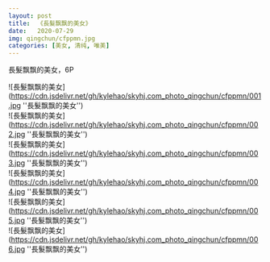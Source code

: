 ```yaml
---
layout: post
title:  《長髮飘飘的美女》
date:   2020-07-29
img: qingchun/cfppmn.jpg
categories: [美女, 清纯, 唯美]
---
```


長髮飘飘的美女，6P

![長髮飘飘的美女](https://cdn.jsdelivr.net/gh/kylehao/skyhj.com_photo_qingchun/cfppmn/001.jpg ''長髮飘飘的美女'') <br>
![長髮飘飘的美女](https://cdn.jsdelivr.net/gh/kylehao/skyhj.com_photo_qingchun/cfppmn/002.jpg ''長髮飘飘的美女'') <br>
![長髮飘飘的美女](https://cdn.jsdelivr.net/gh/kylehao/skyhj.com_photo_qingchun/cfppmn/003.jpg ''長髮飘飘的美女'') <br>
![長髮飘飘的美女](https://cdn.jsdelivr.net/gh/kylehao/skyhj.com_photo_qingchun/cfppmn/004.jpg ''長髮飘飘的美女'') <br>
![長髮飘飘的美女](https://cdn.jsdelivr.net/gh/kylehao/skyhj.com_photo_qingchun/cfppmn/005.jpg ''長髮飘飘的美女'') <br>
![長髮飘飘的美女](https://cdn.jsdelivr.net/gh/kylehao/skyhj.com_photo_qingchun/cfppmn/006.jpg ''長髮飘飘的美女'') <br>
